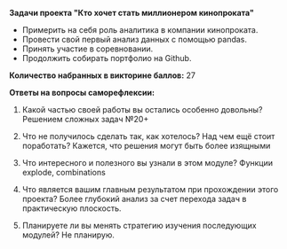 **Задачи проекта "Кто хочет стать миллионером кинопроката"**
- Примерить на себя роль аналитика в компании кинопроката.
- Провести свой первый анализ данных с помощью pandas.
- Принять участие в соревновании.
- Продолжить собирать портфолио на Github.

**Количество набранных в викторине баллов:** 27

**Ответы на вопросы саморефлексии:**
1. Какой частью своей работы вы остались особенно довольны?
Решением сложных задач №20+

2. Что не получилось сделать так, как хотелось? Над чем ещё стоит поработать?
Кажется, что решения могут быть более изящными

3. Что интересного и полезного вы узнали в этом модуле?
Функции explode, combinations

4. Что является вашим главным результатом при прохождении этого проекта?
Более глубокий анализ за счет перехода задач в практическую плоскость.

5. Планируете ли вы менять стратегию изучения последующих модулей?
Не планирую.
